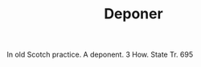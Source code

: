 ---
title: Deponer
letter: D
permalink: "/definitions/bld-deponer.html"
body: In old Scotch practice. A deponent. 3 How. State Tr. 695
published_at: '2018-07-07'
source: Black's Law Dictionary 2nd Ed (1910)
layout: post
---